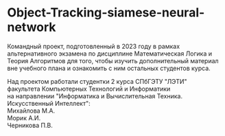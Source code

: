 # Object-Tracking-siamese-neural-network
Командный проект, подготовленный в 2023 году в рамках альтернативного экзамена по дисциплине Математическая Логика и Теория Алгоритмов для того, чтобы изучить дополнительный материал вне учебного плана и ознакомить с ним остальных студентов курса.

Над проектом работали студентки 2 курса СПбГЭТУ "ЛЭТИ"
<br/>факультета Компьютерных Технологий и Информатики
<br/>на направлении "Информатика и Вычислительная Техника. Искусственный Интеллект":
<br/>Михайлова М.А.
<br/>Морик А.И.
<br/>Черникова П.В.
